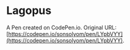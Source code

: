 # Lagopus

A Pen created on CodePen.io. Original URL: [https://codepen.io/sonsolyom/pen/LYpbVYY](https://codepen.io/sonsolyom/pen/LYpbVYY).


